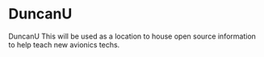 # DuncanU
DuncanU
This will be used as a location to house open source information to help teach new avionics techs.   
